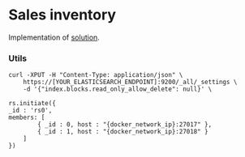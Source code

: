 # Sales inventory
Implementation of [solution](https://medium.com/deutsche-telekom-gurgaon/how-to-design-sales-inventory-microservice-based-on-event-driven-architecture-e6f67e3a2e91).

### Utils
``` Shell
curl -XPUT -H "Content-Type: application/json" \ 
    https://[YOUR_ELASTICSEARCH_ENDPOINT]:9200/_all/_settings \ 
    -d '{"index.blocks.read_only_allow_delete": null}' \
```

``` Shell
rs.initiate({
_id : 'rs0',
members: [
        { _id : 0, host : "{docker_network_ip}:27017" },
        { _id : 1, host : "{docker_network_ip}:27018" }
    ]
})
```